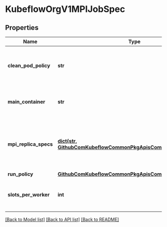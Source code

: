 # KubeflowOrgV1MPIJobSpec

## Properties
Name | Type | Description | Notes
------------ | ------------- | ------------- | -------------
**clean_pod_policy** | **str** | CleanPodPolicy defines the policy that whether to kill pods after the job completes. Defaults to None. | [optional] 
**main_container** | **str** | MainContainer specifies name of the main container which executes the MPI code. | [optional] 
**mpi_replica_specs** | [**dict(str, GithubComKubeflowCommonPkgApisCommonV1ReplicaSpec)**](GithubComKubeflowCommonPkgApisCommonV1ReplicaSpec.md) | &#x60;MPIReplicaSpecs&#x60; contains maps from &#x60;MPIReplicaType&#x60; to &#x60;ReplicaSpec&#x60; that specify the MPI replicas to run. | 
**run_policy** | [**GithubComKubeflowCommonPkgApisCommonV1RunPolicy**](GithubComKubeflowCommonPkgApisCommonV1RunPolicy.md) |  | [optional] 
**slots_per_worker** | **int** | Specifies the number of slots per worker used in hostfile. Defaults to 1. | [optional] 

[[Back to Model list]](../README.md#documentation-for-models) [[Back to API list]](../README.md#documentation-for-api-endpoints) [[Back to README]](../README.md)


